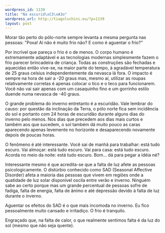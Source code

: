 ```yaml
--- 
wordpress_id: 1139
title: "Na escurid\xC3\xA3o"
wordpress_url: http://tiagoluchini.eu/?p=1139
layout: post
---
```

Morar tão perto do pólo-norte sempre levanta a mesma pergunta nas pessoas: "Poxa! Aí não é muito frio não? E como é aguentar o frio?"

Por incrível que pareça o frio é o de menos. O corpo humano é extremamente adaptável e as tecnologias modernas simplesmente fazem o frio parecer brincadeira de criança. Todas as construções são fechadas e aquecidas então vive-se, na maior parte do tempo, à agradável temperatura de 25 graus celsius independentemente da nevasca lá fora. O impacto é sempre na hora de sair a -20 graus mas, mesmo aí, utilizar as roupas relativamente corretas é apenas colocar o tico e o teco para funcionarem. Você não vai sair apenas com um casaquinho fino e um gorrinho estilo duende numa nevasca de -40 graus.

O grande problema do inverno entretanto é a escuridão. Vale lembrar do causo: por questão da inclinação da Terra, o pólo norte fica sem incidência do sol e portanto com 24 horas de escuridão durante alguns dias do inverno pelo menos. Nos dias que precedem aos dias mais curtos e também aos que sucedem, o sol também dá muito pouco as caras aparecendo apenas levemente no horizonte e desaparecendo novamente depois de poucas horas.

O fenômeno é até interessante. Você sai de manhã para trabalhar: está tudo escuro. Vai almoçar: está tudo escuro. Vai para casa: está tudo escuro. Acorda no meio da noite: está tudo escuro. Bom... dá para pegar a idéia né?

Interessante mesmo é que acredita-se que a falta de luz afete as pessoas psicologicamente. O distúrbio conhecido como SAD (Seasonal Affective Disorder) afeta a maioria das pessoas que vivem em regiões onde a quatidade de luz solar disponível oscila entre verão e inverno. Ninguém sabe ao certo porque mas um grande percentual de pessoas sofre de fadiga, falta de energia, falta de ânimo e até depressão devido à falta de luz durante o inverno.

Aguentar os efeitos do SAD é o que mais incomoda no inverno. Eu fico pessoalmente muito cansado e irritadiço. O frio é tranquilo.

Engraçado que, na falta de calor, o que realmente sentimos falta é da luz do sol (mesmo que não seja quente).
